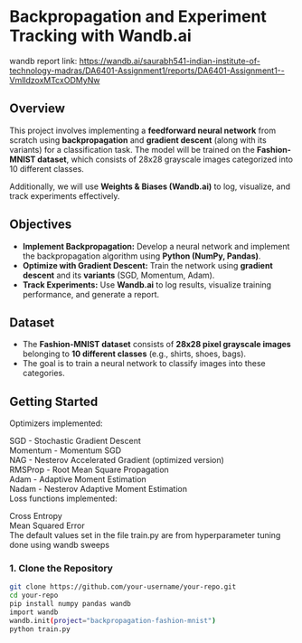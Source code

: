 # Backpropagation and Experiment Tracking with Wandb.ai  

wandb report link: https://wandb.ai/saurabh541-indian-institute-of-technology-madras/DA6401-Assignment1/reports/DA6401-Assignment1--VmlldzoxMTcxODMyNw  

## Overview  
This project involves implementing a **feedforward neural network** from scratch using **backpropagation** and **gradient descent** (along with its variants) for a classification task. The model will be trained on the **Fashion-MNIST dataset**, which consists of 28x28 grayscale images categorized into 10 different classes.  

Additionally, we will use **Weights & Biases (Wandb.ai)** to log, visualize, and track experiments effectively.  

## Objectives  
- **Implement Backpropagation:** Develop a neural network and implement the backpropagation algorithm using **Python (NumPy, Pandas)**.  
- **Optimize with Gradient Descent:** Train the network using **gradient descent** and its **variants** (SGD, Momentum, Adam).  
- **Track Experiments:** Use **Wandb.ai** to log results, visualize training performance, and generate a report.      

## Dataset  
- The **Fashion-MNIST dataset** consists of **28x28 pixel grayscale images** belonging to **10 different classes** (e.g., shirts, shoes, bags).  
- The goal is to train a neural network to classify images into these categories.  

## Getting Started  

Optimizers implemented:

SGD - Stochastic Gradient Descent  
Momentum - Momentum SGD  
NAG - Nesterov Accelerated Gradient (optimized version)  
RMSProp - Root Mean Square Propagation  
Adam - Adaptive Moment Estimation  
Nadam - Nesterov Adaptive Moment Estimation  
Loss functions implemented:  

Cross Entropy  
Mean Squared Error   
The default values set in the file train.py are from hyperparameter tuning done using wandb sweeps
### 1. Clone the Repository  
```sh
git clone https://github.com/your-username/your-repo.git
cd your-repo
pip install numpy pandas wandb
import wandb
wandb.init(project="backpropagation-fashion-mnist")
python train.py
```

